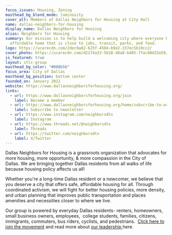 ```yaml
---
focus_issues: Housing, Zoning
masthead_bg_blend_mode: luminosity
cover_alt: Members of Dallas Neighbors for Housing at City Hall
name: dallas-neighbors-for-housing
display_name: Dallas Neighbors for Housing
alias: Neighbors for Housing
summary: Our mission is to help build a welcoming city where everyone has an
  affordable home that is close to jobs, transit, parks, and food.
logo: https://ucarecdn.com/2dec9a82-625f-4504-b9e2-337ec5b10cc2/
cover_photo: https://ucarecdn.com/d2174a33-5b28-48a8-b405-7fac98d32e59/
is_featured: true
layout: stlc-group
masthead_bg_color: "#000b5b"
focus_area: City of Dallas
masthead_bg_position: bottom center
founded_on: January 2022
website: https://www.dallasneighborsforhousing.org/
links:
  - url: https://www.dallasneighborsforhousing.org/join
    label: Become a member
  - url: https://www.dallasneighborsforhousing.org/home/subscribe-to-our-newsletter
    label: Subscribe to newsletter
  - url: https://www.instagram.com/neighborsdtx
    label: Instagram
  - url: https://www.threads.net/@neighborsdtx
    label: Threads
  - url: https://twitter.com/neighborsdtx
    label: X/Twitter
---
```

Dallas Neighbors for Housing is a grassroots organization that advocates for more housing, more opportunity, & more compassion in the City of Dallas. We are bringing together Dallas residents from all walks of life because housing policy affects us all! 

Whether you're a long-time Dallas resident or a newcomer, we believe that you deserve a city that offers safe, affordable housing for all. Through coordinated activism, we will fight for better housing policies, more density, and urban planning that improves public transportation and places amenities and necessities closer to where we live.

Our group is powered by everyday Dallas residents- renters, homeowners, small business owners, employees,  college students, families, citizens, immigrants, commuters, bus riders, cyclists, and pedestrians.  [Click here to join the movement](https://www.dallasneighborsforhousing.org/join) and read more about [our leadership ](https://www.dallasneighborsforhousing.org/leads)here.